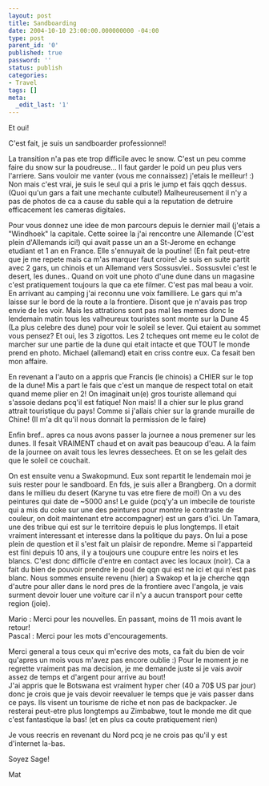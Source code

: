```yaml
---
layout: post
title: Sandboarding
date: 2004-10-10 23:00:00.000000000 -04:00
type: post
parent_id: '0'
published: true
password: ''
status: publish
categories:
- Travel
tags: []
meta:
  _edit_last: '1'
---
```

Et oui!

C'est fait, je suis un sandboarder professionnel!

<!--more-->

La transition n'a pas ete trop difficile avec le snow. C'est un peu comme faire du snow sur la poudreuse... Il faut garder le poid un peu plus vers l'arriere. Sans vouloir me vanter (vous me connaissez) j'etais le meilleur! :) Non mais c'est vrai, je suis le seul qui a pris le jump et fais qqch dessus. (Quoi qu'un gars a fait une mechante culbute!) Malheureusement il n'y a pas de photos de ca a cause du sable qui a la reputation de detruire efficacement les cameras digitales.

Pour vous donnez une idee de mon parcours depuis le dernier mail (j'etais a "Windhoek" la capitale. Cette soiree la j'ai rencontre une Allemande (C'est plein d'Allemands ici!) qui avait passe un an a St-Jerome en echange etudiant et 1 an en France. Elle s'ennuyait de la poutine! (En fait peut-etre que je me repete mais ca m'as marquer faut croire! Je suis en suite partit avec 2 gars, un chinois et un Allemand vers Sossusvlei.. Sossusvlei c'est le desert, les dunes.. Quand on voit une photo d'une dune dans un magasine c'est pratiquement toujours la que ca ete filmer. C'est pas mal beau a voir. En arrivant au camping j'ai reconnu une voix familliere. Le gars qui m'a laisse sur le bord de la route a la frontiere. Disont que je n'avais pas trop envie de les voir. Mais les attrations sont pas mal les memes donc le lendemain matin tous les valheureux touristes sont monte sur la Dune 45 (La plus celebre des dune) pour voir le soleil se lever. Qui etaient au sommet vous pensez? Et oui, les 3 zigottos. Les 2 tcheques ont meme eu le colot de marcher sur une partie de la dune qui etait intacte et que TOUT le monde prend en photo. Michael (allemand) etait en criss contre eux. Ca fesait ben mon affaire.

En revenant a l'auto on a appris que Francis (le chinois) a CHIER sur le top de la dune! Mis a part le fais que c'est un manque de respect total on etait quand meme plier en 2! On imaginait un(e) gros touriste allemand qui s'assoie dedans pcq'il est fatique! Non mais! Il a chier sur le plus grand attrait touristique du pays! Comme si j'allais chier sur la grande muraille de Chine! (Il m'a dit qu'il nous donnait la permission de le faire)

Enfin bref.. apres ca nous avons passer la journee a nous premener sur les dunes. Il fesait VRAIMENT chaud et on avait pas beaucoup d'eau. A la faim de la journee on avait tous les levres dessechees. Et on se les gelait des que le soleil ce couchait.

On est ensuite venu a Swakopmund. Eux sont repartit le lendemain moi je suis rester pour le sandboard. En fds, je suis aller a Brangberg. On a dormit dans le millieu du desert (Karyne tu vas etre fiere de moi!) On a vu des peintures qui date de ~5000 ans! Le guide (pcq'y'a un imbecile de touriste qui a mis du coke sur une des peintures pour montre le contraste de couleur, on doit maintenant etre accompagner) est un gars d'ici. Un Tamara, une des tribue qui est sur le territoire depuis le plus longtemps. Il etait vraiment interessant et interesse dans la politique du pays. On lui a pose plein de question et il s'est fait un plaisir de repondre. Meme si l'apparteid est fini depuis 10 ans, il y a toujours une coupure entre les noirs et les blancs. C'est donc difficile d'entre en contact avec les locaux (noir). Ca a fait du bien de pouvoir prendre le poul de qqn qui est ne ici et qui n'est pas blanc. Nous sommes ensuite revenu (hier) a Swakop et la je cherche qqn d'autre pour aller dans le nord pres de la frontiere avec l'angola, je vais surment devoir louer une voiture car il n'y a aucun transport pour cette region (joie).

Mario : Merci pour les nouvelles. En passant, moins de 11 mois avant le retour!  
Pascal : Merci pour les mots d'encouragements.

Merci general a tous ceux qui m'ecrive des mots, ca fait du bien de voir qu'apres un mois vous m'avez pas encore oublie :) Pour le moment je ne regrette vraiment pas ma decision, je me demande juste si je vais avoir assez de temps et d'argent pour arrive au bout!  
J'ai appris que le Botswana est vraiment hyper cher (40 a 70$ US par jour) donc je crois que je vais devoir reevaluer le temps que je vais passer dans ce pays. Ils visent un tourisme de riche et non pas de backpacker. Je resterai peut-etre plus longtemps au Zimbabwe, tout le monde me dit que c'est fantastique la bas! (et en plus ca coute pratiquement rien)

Je vous reecris en revenant du Nord pcq je ne crois pas qu'il y est d'internet la-bas.

Soyez Sage!

Mat

